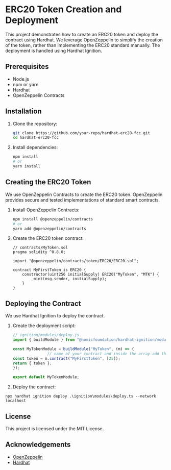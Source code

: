 # ERC20 Token Creation and Deployment

This project demonstrates how to create an ERC20 token and deploy the contract using Hardhat. We leverage OpenZeppelin to simplify the creation of the token, rather than implementing the ERC20 standard manually. The deployment is handled using Hardhat Ignition.

## Prerequisites

- Node.js
- npm or yarn
- Hardhat
- OpenZeppelin Contracts

## Installation

1. Clone the repository:

    ```bash
    git clone https://github.com/your-repo/hardhat-erc20-fcc.git
    cd hardhat-erc20-fcc
    ```

2. Install dependencies:

    ```bash
    npm install
    # or
    yarn install
    ```

## Creating the ERC20 Token

We use OpenZeppelin Contracts to create the ERC20 token. OpenZeppelin provides secure and tested implementations of standard smart contracts.

1. Install OpenZeppelin Contracts:

    ```bash
    npm install @openzeppelin/contracts
    # or
    yarn add @openzeppelin/contracts
    ```

2. Create the ERC20 token contract:

    ```solidity
    // contracts/MyToken.sol
    pragma solidity ^0.8.0;

    import "@openzeppelin/contracts/token/ERC20/ERC20.sol";

    contract MyFirstToken is ERC20 {
        constructor(uint256 initialSupply) ERC20("MyToken", "MTK") {
            _mint(msg.sender, initialSupply);
        }
    }
    ```

## Deploying the Contract

We use Hardhat Ignition to deploy the contract.

1. Create the deployment script:

    ```javascript
    // ignition/modules/deploy.js
    import { buildModule } from "@nomicfoundation/hardhat-ignition/modules";

    const MyTokenModule = buildModule("MyToken", (m) => {
                   // name of your contract and inside the array add the constructor parameters
    const token = m.contract("MyFirstToken", [25]);
    return { token };
    });

    export default MyTokenModule;
    ```

2. Deploy the contract:

```shell
npx hardhat ignition deploy .\ignition\modules\deploy.ts --network localhost
```

## License

This project is licensed under the MIT License.

## Acknowledgements

- [OpenZeppelin](https://openzeppelin.com/)
- [Hardhat](https://hardhat.org/)
